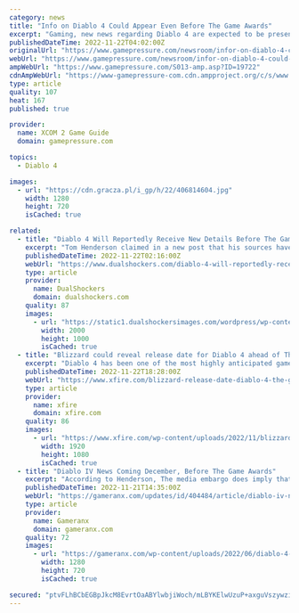 ```yaml
---
category: news
title: "Info on Diablo 4 Could Appear Even Before The Game Awards"
excerpt: "Gaming, new news regarding Diablo 4 are expected to be presented even before this year's The Game Awards, which will be held on December 8. This would mean that those waiting for more information from ..."
publishedDateTime: 2022-11-22T04:02:00Z
originalUrl: "https://www.gamepressure.com/newsroom/infor-on-diablo-4-could-appear-even-before-the-game-awards/z94d0a"
webUrl: "https://www.gamepressure.com/newsroom/infor-on-diablo-4-could-appear-even-before-the-game-awards/z94d0a"
ampWebUrl: "https://www.gamepressure.com/S013-amp.asp?ID=19722"
cdnAmpWebUrl: "https://www-gamepressure-com.cdn.ampproject.org/c/s/www.gamepressure.com/S013-amp.asp?ID=19722"
type: article
quality: 107
heat: 167
published: true

provider:
  name: XCOM 2 Game Guide
  domain: gamepressure.com

topics:
  - Diablo 4

images:
  - url: "https://cdn.gracza.pl/i_gp/h/22/406814604.jpg"
    width: 1280
    height: 720
    isCached: true

related:
  - title: "Diablo 4 Will Reportedly Receive New Details Before The Game Awards"
    excerpt: "Tom Henderson claimed in a new post that his sources have confirmed that Blizzard will share new details about Diablo 4 before December 8, which is expected to reveal the official release date of the ..."
    publishedDateTime: 2022-11-22T02:16:00Z
    webUrl: "https://www.dualshockers.com/diablo-4-will-reportedly-receive-new-details-before-the-game-awards/"
    type: article
    provider:
      name: DualShockers
      domain: dualshockers.com
    quality: 87
    images:
      - url: "https://static1.dualshockersimages.com/wordpress/wp-content/uploads/2022/11/Diablo-4-details.jpg"
        width: 2000
        height: 1000
        isCached: true
  - title: "Blizzard could reveal release date for Diablo 4 ahead of The Game Awards"
    excerpt: "Diablo 4 has been one of the most highly anticipated games in recent years. The release of the microtransaction-laden Diablo Immortal earlier this year only made the hunger for the latest installment ..."
    publishedDateTime: 2022-11-22T18:28:00Z
    webUrl: "https://www.xfire.com/blizzard-release-date-diablo-4-the-game-awards/"
    type: article
    provider:
      name: xfire
      domain: xfire.com
    quality: 86
    images:
      - url: "https://www.xfire.com/wp-content/uploads/2022/11/blizzard-release-date-diablo-4-the-game-awards-8.jpg"
        width: 1920
        height: 1080
        isCached: true
  - title: "Diablo IV News Coming December, Before The Game Awards"
    excerpt: "According to Henderson, The media embargo does imply that Diablo 4 will not be featured at The Game Awards, but a leaked Activision Blizzard document had previously revealed that pre-orders will ..."
    publishedDateTime: 2022-11-21T14:35:00Z
    webUrl: "https://gameranx.com/updates/id/404484/article/diablo-iv-news-coming-december-before-the-game-awards/"
    type: article
    provider:
      name: Gameranx
      domain: gameranx.com
    quality: 72
    images:
      - url: "https://gameranx.com/wp-content/uploads/2022/06/diablo-4-rogue.jpg"
        width: 1280
        height: 720
        isCached: true

secured: "ptvFLhBCbEGBpJkcM8EvrtOaABYlwbjiWoch/mLBYKElwUzuP+axguVszywzi2SuVSpGX8UZef1PqNXf5RlaApcbMH6onphs8P95dstB6L5rOiv5ae6JGD8bZcrc0b7oTh6b4aE5Boqx+mTGlIQKib704RrprRZpIG7lOEID13bHgEmBZq53+kfdHcPPAUSihOmS7kfBbfsoGBFZXOLo5Uj8QqyELkQt7CiwkdrEFpY9t8f5vGx7vmsTueECS36vgo8/Kcp2UtU/3vhcDwbnqLpN0sGbG5opHxMK+y4FM0xQvJ7rlsrWDLZ6ZPliq79bKB6twSvZBNaGtRSkNJHGetv69oc4Jn1wYu2Nnr3PrwU=;1xM49pflGEewaph/A7u1tg=="
---
```


